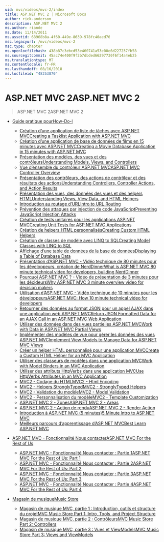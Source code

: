 ```yaml
---
uid: mvc/videos/mvc-2/index
title: ASP.NET MVC 2 | Microsoft Docs
author: rick-anderson
description: ASP.NET MVC 2
ms.author: riande
ms.date: 11/14/2011
ms.assetid: 68968b8a-4f60-449e-8639-978fc40aed70
msc.legacyurl: /mvc/videos/mvc-2
msc.type: chapter
ms.openlocfilehash: 438b87c3ebcd53e460741a53e00e6d227237fb58
ms.sourcegitcommit: 45ac74e400f9f2b7dbded66297730f6f14a4eb25
ms.translationtype: MT
ms.contentlocale: fr-FR
ms.lasthandoff: 08/16/2018
ms.locfileid: "48253870"
---
```

<a name="aspnet-mvc-2"></a><span data-ttu-id="7bb39-103">ASP.NET MVC 2</span><span class="sxs-lookup"><span data-stu-id="7bb39-103">ASP.NET MVC 2</span></span>
====================
> <span data-ttu-id="7bb39-104">ASP.NET MVC 2</span><span class="sxs-lookup"><span data-stu-id="7bb39-104">ASP.NET MVC 2</span></span>


- [<span data-ttu-id="7bb39-105">Guide pratique pour</span><span class="sxs-lookup"><span data-stu-id="7bb39-105">How-Do-I</span></span>](how-do-i/index.md)

    - [<span data-ttu-id="7bb39-106">Création d’une application de liste de tâches avec ASP.NET MVC</span><span class="sxs-lookup"><span data-stu-id="7bb39-106">Creating a Tasklist Application with ASP.NET MVC</span></span>](how-do-i/creating-a-tasklist-application-with-aspnet-mvc.md)
    - [<span data-ttu-id="7bb39-107">Création d’une application de base de données de films en 15 minutes avec ASP.NET MVC</span><span class="sxs-lookup"><span data-stu-id="7bb39-107">Creating a Movie Database Application in 15 minutes with ASP.NET MVC</span></span>](how-do-i/creating-a-movie-database-application-in-15-minutes-with-aspnet-mvc.md)
    - [<span data-ttu-id="7bb39-108">Présentation des modèles, des vues et des contrôleurs</span><span class="sxs-lookup"><span data-stu-id="7bb39-108">Understanding Models, Views, and Controllers</span></span>](how-do-i/understanding-models-views-and-controllers.md)
    - [<span data-ttu-id="7bb39-109">Vue d’ensemble du contrôleur ASP.NET MVC</span><span class="sxs-lookup"><span data-stu-id="7bb39-109">ASP.NET MVC Controller Overview</span></span>](how-do-i/aspnet-mvc-controller-overview.md)
    - [<span data-ttu-id="7bb39-110">Présentation des contrôleurs, des actions de contrôleur et des résultats des actions</span><span class="sxs-lookup"><span data-stu-id="7bb39-110">Understanding Controllers, Controller Actions, and Action Results</span></span>](how-do-i/understanding-controllers-controller-actions-and-action-results.md)
    - [<span data-ttu-id="7bb39-111">Présentation des vues, des données des vues et des helpers HTML</span><span class="sxs-lookup"><span data-stu-id="7bb39-111">Understanding Views, View Data, and HTML Helpers</span></span>](how-do-i/understanding-views-view-data-and-html-helpers.md)
    - [<span data-ttu-id="7bb39-112">Introduction au routage d’URL</span><span class="sxs-lookup"><span data-stu-id="7bb39-112">Intro to URL Routing</span></span>](how-do-i/an-introduction-to-url-routing.md)
    - [<span data-ttu-id="7bb39-113">Prévention des attaques par injection de code JavaScript</span><span class="sxs-lookup"><span data-stu-id="7bb39-113">Preventing JavaScript Injection Attacks</span></span>](how-do-i/preventing-javascript-injection-attacks.md)
    - [<span data-ttu-id="7bb39-114">Création de tests unitaires pour les applications ASP.NET MVC</span><span class="sxs-lookup"><span data-stu-id="7bb39-114">Creating Unit Tests for ASP.NET MVC Applications</span></span>](how-do-i/creating-unit-tests-for-aspnet-mvc-applications.md)
    - [<span data-ttu-id="7bb39-115">Création de helpers HTML personnalisés</span><span class="sxs-lookup"><span data-stu-id="7bb39-115">Creating Custom HTML Helpers</span></span>](how-do-i/creating-custom-html-helpers.md)
    - [<span data-ttu-id="7bb39-116">Création de classes de modèle avec LINQ to SQL</span><span class="sxs-lookup"><span data-stu-id="7bb39-116">Creating Model Classes with LINQ to SQL</span></span>](how-do-i/creating-model-classes-with-linq-to-sql.md)
    - [<span data-ttu-id="7bb39-117">Affichage d’une table de données de la base de données</span><span class="sxs-lookup"><span data-stu-id="7bb39-117">Displaying a Table of Database Data</span></span>](how-do-i/displaying-a-table-of-database-data.md)
    - [<span data-ttu-id="7bb39-118">Présentation d’ASP.NET MVC - Vidéo technique de 80 minutes pour les développeurs, création de NerdDinner</span><span class="sxs-lookup"><span data-stu-id="7bb39-118">What is ASP.NET MVC 80 minute technical video for developers, building NerdDinner</span></span>](how-do-i/what-is-aspnet-mvc-80-minute-technical-video-for-developers-building-nerddinner.md)
    - [<span data-ttu-id="7bb39-119">Pourquoi ASP.NET MVC ? - Vidéo de présentation de 3 minutes pour les décideurs</span><span class="sxs-lookup"><span data-stu-id="7bb39-119">Why ASP.NET MVC 3 minute overview video for decision makers</span></span>](how-do-i/why-aspnet-mvc-3-minute-overview-video-for-decision-makers.md)
    - [<span data-ttu-id="7bb39-120">Utilisation d’ASP.NET MVC - Vidéo technique de 10 minutes pour les développeurs</span><span class="sxs-lookup"><span data-stu-id="7bb39-120">ASP.NET MVC: How 10 minute technical video for developers</span></span>](how-do-i/aspnet-mvc-how-10-minute-technical-video-for-developers.md)
    - [<span data-ttu-id="7bb39-121">Retourner des données au format JSON pour un appel AJAX dans une application web ASP.NET MVC</span><span class="sxs-lookup"><span data-stu-id="7bb39-121">Return JSON Formatted Data for an AJAX Call in an ASP.NET MVC Web Application</span></span>](how-do-i/how-do-i-return-json-formatted-data-for-an-ajax-call-in-an-aspnet-mvc-web-application.md)
    - [<span data-ttu-id="7bb39-122">Utiliser des données dans des vues partielles ASP.NET MVC</span><span class="sxs-lookup"><span data-stu-id="7bb39-122">Work with Data in ASP.NET MVC Partial Views</span></span>](how-do-i/how-do-i-work-with-data-in-aspnet-mvc-partial-views.md)
    - [<span data-ttu-id="7bb39-123">Implémenter des modèles de vue pour gérer les données des vues ASP.NET MVC</span><span class="sxs-lookup"><span data-stu-id="7bb39-123">Implement View Models to Manage Data for ASP.NET MVC Views</span></span>](how-do-i/how-do-i-implement-view-models-to-manage-data-for-aspnet-mvc-views.md)
    - [<span data-ttu-id="7bb39-124">Créer un helper HTML personnalisé pour une application MVC</span><span class="sxs-lookup"><span data-stu-id="7bb39-124">Create a Custom HTML Helper for an MVC Application</span></span>](how-do-i/how-do-i-create-a-custom-html-helper-for-an-mvc-application.md)
    - [<span data-ttu-id="7bb39-125">Utiliser des classeurs de modèles dans une application MVC</span><span class="sxs-lookup"><span data-stu-id="7bb39-125">Work with Model Binders in an MVC Application</span></span>](how-do-i/how-do-i-work-with-model-binders-in-an-mvc-application.md)
    - [<span data-ttu-id="7bb39-126">Utiliser des attributs HttpVerbs dans une application MVC</span><span class="sxs-lookup"><span data-stu-id="7bb39-126">Use HttpVerbs Attributes in an MVC Application</span></span>](how-do-i/how-do-i-use-httpverbs-attributes-in-an-mvc-application.md)
    - [<span data-ttu-id="7bb39-127">MVC2 - Codage du HTML</span><span class="sxs-lookup"><span data-stu-id="7bb39-127">MVC2 - Html Encoding</span></span>](how-do-i/mvc2-html-encoding.md)
    - [<span data-ttu-id="7bb39-128">MVC2 - Helpers StronglyTyped</span><span class="sxs-lookup"><span data-stu-id="7bb39-128">MVC2 - StronglyTyped Helpers</span></span>](how-do-i/mvc2-stronglytyped-helpers.md)
    - [<span data-ttu-id="7bb39-129">MVC2 - Validation du modèle</span><span class="sxs-lookup"><span data-stu-id="7bb39-129">MVC2 - Model Validation</span></span>](how-do-i/mvc2-model-validation.md)
    - [<span data-ttu-id="7bb39-130">MVC2 - Personnalisation du modèle</span><span class="sxs-lookup"><span data-stu-id="7bb39-130">MVC2 - Template Customization</span></span>](how-do-i/mvc2-template-customization.md)
    - [<span data-ttu-id="7bb39-131">ASP.NET MVC 2 - Zones</span><span class="sxs-lookup"><span data-stu-id="7bb39-131">ASP.NET MVC 2 - Areas</span></span>](how-do-i/aspnet-mvc-2-areas.md)
    - [<span data-ttu-id="7bb39-132">ASP.NET MVC 2 - Action de rendu</span><span class="sxs-lookup"><span data-stu-id="7bb39-132">ASP.NET MVC 2 - Render Action</span></span>](how-do-i/aspnet-mvc-2-render-action.md)
    - [<span data-ttu-id="7bb39-133">Introduction à ASP.NET MVC (5 minutes)</span><span class="sxs-lookup"><span data-stu-id="7bb39-133">5 Minute Intro to ASP.NET MVC</span></span>](how-do-i/5-minute-introduction-to-aspnet-mvc.md)
    - [<span data-ttu-id="7bb39-134">Meilleurs parcours d’apprentissage d’ASP.NET MVC</span><span class="sxs-lookup"><span data-stu-id="7bb39-134">Best Learn ASP.NET MVC</span></span>](how-do-i/how-to-best-learn-asp-net-mvc.md)
- [<span data-ttu-id="7bb39-135">ASP.NET MVC - Fonctionnalité Nous contacter</span><span class="sxs-lookup"><span data-stu-id="7bb39-135">ASP.NET MVC For the Rest of Us</span></span>](aspnet-mvc-for-the-rest-of-us/index.md)

    - [<span data-ttu-id="7bb39-136">ASP.NET MVC - Fonctionnalité Nous contacter : Partie 1</span><span class="sxs-lookup"><span data-stu-id="7bb39-136">ASP.NET MVC For the Rest of Us: Part 1</span></span>](aspnet-mvc-for-the-rest-of-us/aspnet-mvc-for-the-rest-of-us-part-1.md)
    - [<span data-ttu-id="7bb39-137">ASP.NET MVC - Fonctionnalité Nous contacter : Partie 2</span><span class="sxs-lookup"><span data-stu-id="7bb39-137">ASP.NET MVC For the Rest of Us: Part 2</span></span>](aspnet-mvc-for-the-rest-of-us/aspnet-mvc-for-the-rest-of-us-part-2.md)
    - [<span data-ttu-id="7bb39-138">ASP.NET MVC - Fonctionnalité Nous contacter : Partie 3</span><span class="sxs-lookup"><span data-stu-id="7bb39-138">ASP.NET MVC For the Rest of Us: Part 3</span></span>](aspnet-mvc-for-the-rest-of-us/aspnet-mvc-for-the-rest-of-us-part-3.md)
    - [<span data-ttu-id="7bb39-139">ASP.NET MVC - Fonctionnalité Nous contacter : Partie 4</span><span class="sxs-lookup"><span data-stu-id="7bb39-139">ASP.NET MVC For the Rest of Us: Part 4</span></span>](aspnet-mvc-for-the-rest-of-us/aspnet-mvc-for-the-rest-of-us-part-4.md)
- [<span data-ttu-id="7bb39-140">Magasin de musique</span><span class="sxs-lookup"><span data-stu-id="7bb39-140">Music Store</span></span>](music-store/index.md)

    - [<span data-ttu-id="7bb39-141">Magasin de musique MVC, partie 1 : Introduction, outils et structure du projet</span><span class="sxs-lookup"><span data-stu-id="7bb39-141">MVC Music Store Part 1: Intro, Tools, and Project Structure</span></span>](music-store/mvc-music-store-part-1-intro-tools-and-project-structure.md)
    - [<span data-ttu-id="7bb39-142">Magasin de musique MVC, partie 2 : Contrôleurs</span><span class="sxs-lookup"><span data-stu-id="7bb39-142">MVC Music Store Part 2: Controllers</span></span>](music-store/mvc-music-store-part-2-controllers.md)
    - [<span data-ttu-id="7bb39-143">Magasin de musique MVC, partie 3 : Vues et ViewModels</span><span class="sxs-lookup"><span data-stu-id="7bb39-143">MVC Music Store Part 3: Views and ViewModels</span></span>](music-store/mvc-music-store-part-3-views-and-viewmodels.md)
